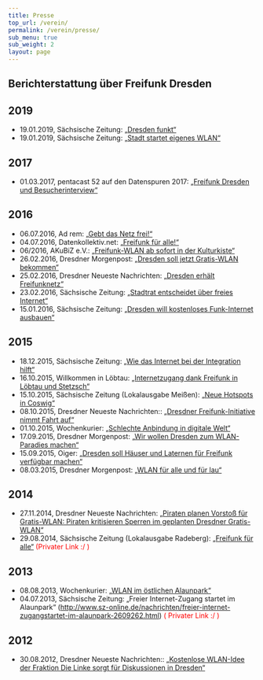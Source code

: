 ```yaml
---
title: Presse
top_url: /verein/
permalink: /verein/presse/
sub_menu: true
sub_weight: 2
layout: page
---
```


## Berichterstattung über Freifunk Dresden

## 2019
* 19.01.2019, Sächsische Zeitung: [„Dresden funkt“](https://wiki.freifunk-dresden.de/images/a/a7/S%C3%A4Z_2019-01-19_Dresden_funkt.jpg)
* 19.01.2019, Sächsische Zeitung: [„Stadt startet eigenes WLAN“](https://wiki.freifunk-dresden.de/images/f/fd/SaeZ_2019-01-19_Dresden_funkt_Titelseite.jpeg)

## 2017
* 01.03.2017, pentacast 52 auf den Datenspuren 2017: [„Freifunk Dresden und Besucherinterview“](https://cccdd.de/news/pentacast-52-DS17-I.html)

## 2016
* 06.07.2016, Ad rem: [„Gebt das Netz frei!“](https://wiki.freifunk-dresden.de/images/5/5f/DMV_ADD_20160706_Seite_4.jpeg)
* 04.07.2016, Datenkollektiv.net: [„Freifunk für alle!“](https://datenkollektiv.net/freifunk-fuer-alle/)
* 06/2016, AKuBiZ e.V.: [„Freifunk-WLAN ab sofort in der Kulturkiste“](http://www.akubiz.de/index.php/38-verein/news/667-freifunk-wlan-ab-sofort-in-der-kulturkiste)
* 26.02.2016, Dresdner Morgenpost: [„Dresden soll jetzt Gratis-WLAN bekommen“](https://tag24.de/nachrichten/gratis-wlan-stadt-zentrum-dresden-51403)
* 25.02.2016, Dresdner Neueste Nachrichten: [„Dresden erhält Freifunknetz“](http://www.dnn.de/Dresden/Lokales/Dresden-erhaelt-Freifunknetz)
* 23.02.2016, Sächsische Zeitung: [„Stadtrat entscheidet über freies Internet“](http://www.sz-online.de/nachrichten/stadtrat-entscheidet-ueber-freies-internet-3330027.html)
* 15.01.2016, Sächsische Zeitung: [„Dresden will kostenloses Funk-Internet ausbauen“](https://wiki.freifunk-dresden.de/images/7/71/SZ_2016-01-15.JPG)

## 2015
* 18.12.2015, Sächsische Zeitung: [„Wie das Internet bei der Integration hilft“](https://wiki.freifunk-dresden.de/images/9/96/SZ_2015-12-18_Internet_for_Refugees.jpg)
* 16.10.2015, Willkommen in Löbtau: [„Internetzugang dank Freifunk in Löbtau und Stetzsch“](https://www.willkommen-in-loebtau.de/2015/10/16/internetzugang-dank-freifunk-in-loebtau-und-stetzsch/)
* 15.10.2015, Sächsische Zeitung (Lokalausgabe Meißen): [„Neue Hotspots in Coswig“](http://www.sz-online.de/nachrichten/neue-hotspots-in-coswig-3224487.html)
* 08.10.2015, Dresdner Neueste Nachrichten:: [„Dresdner Freifunk-Initiative nimmt Fahrt auf“](http://t.dnn.de/Dresden/Stadtpolitik/Dresdner-Freifunk-Initiative-nimmt-Fahrt-auf)
* 01.10.2015, Wochenkurier: [„Schlechte Anbindung in digitale Welt“](http://www.wochenkurier.info/sachsen/artikel/schlechte-anbindung-in-digitale-welt-26428/)
* 17.09.2015, Dresdner Morgenpost: [„Wir wollen Dresden zum WLAN-Paradies machen“](https://tag24.de/nachrichten/freifunker-wollen-dresden-zum-wlan-paradies-machen-13666)
* 15.09.2015, Oiger: [„Dresden soll Häuser und Laternen für Freifunk verfügbar machen“](http://oiger.de/2015/09/15/dresden-soll-haeuser-und-laternen-fuer-freifunk-verfuegbar-machen/155544)
* 08.03.2015, Dresdner Morgenpost: [„WLAN für alle und für lau“](https://wiki.freifunk-dresden.de/images/1/1b/Morgenpost_2015-03-08.jpg)

## 2014
* 27.11.2014, Dresdner Neueste Nachrichten: [„Piraten planen Vorstoß für Gratis-WLAN: Piraten kritisieren Sperren im geplanten Dresdner Gratis-WLAN“](http://www.dnn.de/Kultur/Medien/Piraten-planen-Vorstoss-fuer-Gratis-WLAN-Piraten-kritisieren-Sperren-im-geplanten-Dresdner-Gratis-WLAN)
* 29.08.2014, Sächsische Zeitung (Lokalausgabe Radeberg): [„Freifunk für alle“](http://www.sz-online.de/nachrichten/freifunk-fuer-alle-2916147.html) <font color="red"> (Privater Link :/ )</font>

## 2013
* 08.08.2013, Wochenkurier: [„WLAN im östlichen Alaunpark“](http://www.wochenkurier.info/sachsen/dresden/artikel/neu-wlan-im-oestlichen-alaunpark-8138/)
* 04.07.2013, Sächsische Zeitung: „Freier Internet-Zugang startet im Alaunpark“ (http://www.sz-online.de/nachrichten/freier-internet-zugangstartet-im-alaunpark-2609262.html) <font color="red"> ( Privater Link :/ )</font>

## 2012
* 30.08.2012, Dresdner Neueste Nachrichten:: [„Kostenlose WLAN-Idee der Fraktion Die Linke sorgt für Diskussionen in Dresden“](http://www.dnn.de/Kultur/Medien/Kostenlose-WLAN-Idee-der-Fraktion-Die-Linke-sorgt-fuer-Diskussionen-in-Dresden)
